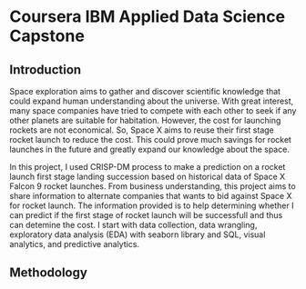 # Coursera IBM Applied Data Science Capstone
## Introduction
Space exploration aims to gather and discover scientific knowledge that could expand human understanding about the universe. 
With great interest, many space companies have tried to compete with each other to seek if any other planets are suitable for habitation.
However, the cost for launching rockets are not economical. So, Space X aims to reuse their first stage rocket launch to reduce the cost. This could prove much savings for rocket launches in the future and greatly expand our knowledge about the space.  

In this project, I used CRISP-DM process to make a prediction on a rocket launch first stage landing succession based on historical data of Space X Falcon 9 rocket launches. From business understanding, this project aims to share information to alternate companies that wants to bid against Space X for rocket launch. The information provided is to help determining whether I can predict if the first stage of rocket launch will be successfull and thus can detemine the cost. I start with data collection, data wrangling, exploratory data analysis (EDA) with seaborn library and SQL, visual analytics, and predictive analytics.

## Methodology
